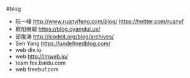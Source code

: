 #blog
- 阮一峰 http://www.ruanyifeng.com/blog/
		https://twitter.com/ruanyf
- 欧阳继超 https://blog.oyanglul.us/
- 邱俊涛 http://icodeit.org/blog/archives/
- Sen Yang https://undefinedblog.com/
- web div.io
- web http://imweb.io/
- team fex.baidu.com
- web freebuf.com
